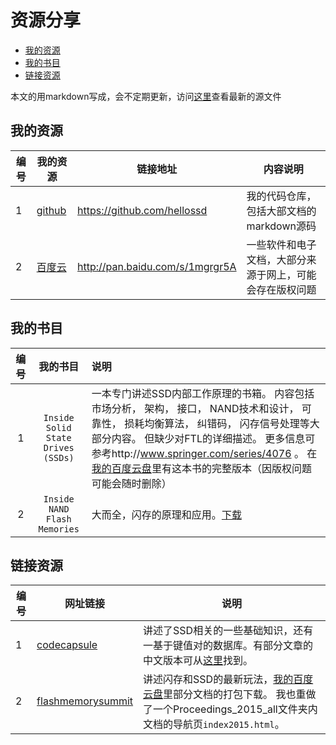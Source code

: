 资源分享
=======

*   [我的资源](#mysource)
*   [我的书目](#books)
*   [链接资源](#urls)

本文的用markdown写成，会不定期更新，访问[这里][shares-page-src]查看最新的源文件

[shares-page-src]:https://github.com/hellossd/blog/blob/master/shares.md

<h2 id="mysource">我的资源</h2>

|编号|我的资源|链接地址|内容说明|
|---|-------|-------|-------|
|1 |[github][hellossd_at_github] |https://github.com/hellossd|我的代码仓库，包括大部文档的markdown源码|
|2 |[百度云][mybaiduyun]　|http://pan.baidu.com/s/1mgrgr5A|一些软件和电子文档，大部分来源于网上，可能会存在版权问题|

<h2 id="books">我的书目</h2>

|编号   |我的书目|说明   |
|:-----:|:-------:|:-------|
|1      |`Inside Solid State Drives (SSDs)`|一本专门讲述SSD内部工作原理的书箱。 内容包括市场分析， 架构， 接口， NAND技术和设计， 可靠性， 损耗均衡算法， 纠错码， 闪存信号处理等大部分内容。 但缺少对FTL的详细描述。 更多信息可参考http://www.springer.com/series/4076 。 在[我的百度云盘][mybaiduyun]里有这本书的完整版本（因版权问题可能会随时删除）|
|2|`Inside NAND Flash Memories`|大而全，闪存的原理和应用。[下载][mybaiduyun]|

<h2 id="urls">链接资源</h2>

|编号|网址链接|说明   |
|----|-------|-------|
|1   |[codecapsule][codecapsule]|讲述了SSD相关的一些基础知识，还有一基于键值对的数据库。有部分文章的中文版本可从[这里][blog_xiongduo]找到。|
|2   |[flashmemorysummit][flashmemorysummit]|讲述闪存和SSD的最新玩法，[我的百度云盘][mybaiduyun]里部分文档的打包下载。 我也重做了一个Proceedings_2015_all文件夹内文档的导航页`index2015.html`。|

[codecapsule]:http://codecapsule.com/
[blog_xiongduo]:http://blog.xiongduo.cn/
[flashmemorysummit]:http://www.flashmemorysummit.com/
[hellossd_at_github]:https://github.com/hellossd
[mybaiduyun]:http://pan.baidu.com/s/1mgrgr5A